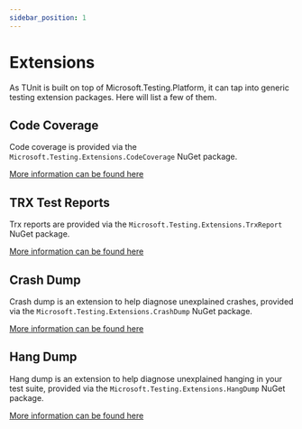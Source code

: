 ```yaml
---
sidebar_position: 1
---
```


# Extensions

As TUnit is built on top of Microsoft.Testing.Platform, it can tap into generic testing extension packages.
Here will list a few of them.

## Code Coverage
Code coverage is provided via the `Microsoft.Testing.Extensions.CodeCoverage` NuGet package.

[More information can be found here](https://learn.microsoft.com/en-us/dotnet/core/testing/unit-testing-platform-extensions-code-coverage)

## TRX Test Reports
Trx reports are provided via the `Microsoft.Testing.Extensions.TrxReport` NuGet package.

[More information can be found here](https://learn.microsoft.com/en-us/dotnet/core/testing/unit-testing-platform-extensions-test-reports)

## Crash Dump
Crash dump is an extension to help diagnose unexplained crashes, provided via the `Microsoft.Testing.Extensions.CrashDump` NuGet package.

[More information can be found here](https://learn.microsoft.com/en-us/dotnet/core/testing/unit-testing-platform-extensions-diagnostics)

## Hang Dump
Hang dump is an extension to help diagnose unexplained hanging in your test suite, provided via the `Microsoft.Testing.Extensions.HangDump` NuGet package.

[More information can be found here](https://learn.microsoft.com/en-us/dotnet/core/testing/unit-testing-platform-extensions-diagnostics)